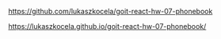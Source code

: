 https://github.com/lukaszkocela/goit-react-hw-07-phonebook

https://lukaszkocela.github.io/goit-react-hw-07-phonebook/
